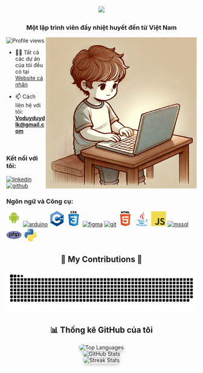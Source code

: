 <h1 align="center">
    <img src="https://readme-typing-svg.herokuapp.com/?font=Righteous&size=35&center=true&vCenter=true&width=500&height=70&duration=4000&lines=Xin+chào!+👋;+Tôi+là+Kevin+Vo!;" />
</h1>

<h3 align="center">Một lập trình viên đầy nhiệt huyết đến từ Việt Nam</h3>


  <img src="https://komarev.com/ghpvc/?username=joinney&label=Profile%20views&color=0e75b6&style=flat" alt="Profile views" />



 <img align="right" alt="Coding" width="400" src="https://github.com/Joinney/Joinney/blob/main/teopc.png" >


<br>

- 👨‍💻 Tất cả các dự án của tôi đều có tại [Website cá nhân](https://joinney.github.io/web-cv/)

- 📫 Cách liên hệ với tôi: **<a href="mailto:Voduyduydlk@gmail.com">Voduyduydlk@gmail.com</a>**

<br>

<h3 align="left">Kết nối với tôi:</h3>
<p align="left">
  <a href="https://linkedin.com" target="_blank"><img src="https://www.vectorlogo.zone/logos/linkedin/linkedin-icon.svg" alt="linkedin" width="40" height="40" style="margin-right: 10px;" /></a>
  <a href="https://github.com/joinney" target="_blank"><img src="https://www.vectorlogo.zone/logos/github/github-icon.svg" alt="github" width="40" height="40" style="margin-right: 10px;" /></a>
</p>

<h3 align="left">Ngôn ngữ và Công cụ:</h3>
<p align="left">
  <a href="https://developer.android.com" target="_blank"><img src="https://raw.githubusercontent.com/devicons/devicon/master/icons/android/android-original-wordmark.svg" alt="android" width="40" height="40"/></a>
  <a href="https://www.arduino.cc/" target="_blank"><img src="https://cdn.worldvectorlogo.com/logos/arduino-1.svg" alt="arduino" width="40" height="40"/></a>
  <a href="https://www.w3schools.com/cpp/" target="_blank"><img src="https://raw.githubusercontent.com/devicons/devicon/master/icons/cplusplus/cplusplus-original.svg" alt="cplusplus" width="40" height="40"/></a>
  <a href="https://www.w3schools.com/css/" target="_blank"><img src="https://raw.githubusercontent.com/devicons/devicon/master/icons/css3/css3-original-wordmark.svg" alt="css3" width="40" height="40"/></a>
  <a href="https://www.figma.com/" target="_blank"><img src="https://www.vectorlogo.zone/logos/figma/figma-icon.svg" alt="figma" width="40" height="40"/></a>
  <a href="https://git-scm.com/" target="_blank"><img src="https://www.vectorlogo.zone/logos/git-scm/git-scm-icon.svg" alt="git" width="40" height="40"/></a>
  <a href="https://www.w3.org/html/" target="_blank"><img src="https://raw.githubusercontent.com/devicons/devicon/master/icons/html5/html5-original-wordmark.svg" alt="html5" width="40" height="40"/></a>
  <a href="https://www.java.com" target="_blank"><img src="https://raw.githubusercontent.com/devicons/devicon/master/icons/java/java-original.svg" alt="java" width="40" height="40"/></a>
  <a href="https://developer.mozilla.org/en-US/docs/Web/JavaScript" target="_blank"><img src="https://raw.githubusercontent.com/devicons/devicon/master/icons/javascript/javascript-original.svg" alt="javascript" width="40" height="40"/></a>
  <a href="https://www.microsoft.com/en-us/sql-server" target="_blank"><img src="https://www.svgrepo.com/show/303229/microsoft-sql-server-logo.svg" alt="mssql" width="40" height="40"/></a>
  <a href="https://www.php.net" target="_blank"><img src="https://raw.githubusercontent.com/devicons/devicon/master/icons/php/php-original.svg" alt="php" width="40" height="40"/></a>
  <a href="https://www.python.org" target="_blank"><img src="https://raw.githubusercontent.com/devicons/devicon/master/icons/python/python-original.svg" alt="python" width="40" height="40"/></a>
</p>

<div align="center">
  <h2>🐍 My Contributions 🐍</h2>
  <img alt="snake eating my contributions" src="https://raw.githubusercontent.com/salesp07/salesp07/output/github-contribution-grid-snake.svg" />
</div>
<div align="center">
  <h2>📊 Thống kê GitHub của tôi</h2>
  
  <div style="display: flex; justify-content: center; gap: 20px; flex-wrap: wrap;">
    <img src="https://github-readme-stats.vercel.app/api/top-langs?username=joinney&show_icons=true&locale=vi&layout=compact" alt="Top Languages" style="border-radius: 8px; box-shadow: 0 4px 8px rgba(0, 0, 0, 0.2);" />
    
    
  </div>
    <img src="https://github-readme-stats.vercel.app/api?username=joinney&show_icons=true&locale=vi" alt="GitHub Stats" style="border-radius: 8px; box-shadow: 0 4px 8px rgba(0, 0, 0, 0.2);" />
  <br>

  <img src="https://github-readme-streak-stats.herokuapp.com/?user=joinney&" alt="Streak Stats" style="border-radius: 8px; box-shadow: 0 4px 8px rgba(0, 0, 0, 0.2);" />
</div>
